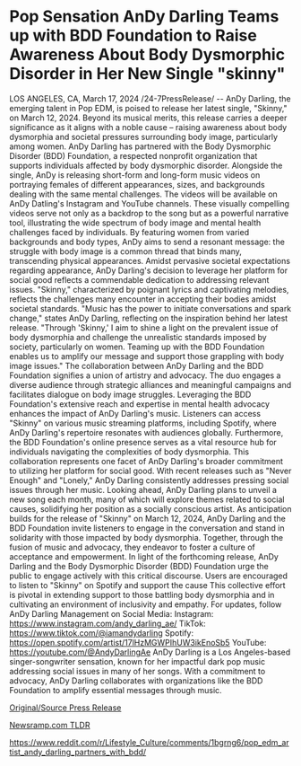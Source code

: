 # Pop Sensation AnDy Darling Teams up with BDD Foundation to Raise Awareness About Body Dysmorphic Disorder in Her New Single "skinny"

LOS ANGELES, CA, March 17, 2024 /24-7PressRelease/ -- AnDy Darling, the emerging talent in Pop EDM, is poised to release her latest single, "Skinny," on March 12, 2024. Beyond its musical merits, this release carries a deeper significance as it aligns with a noble cause – raising awareness about body dysmorphia and societal pressures surrounding body image, particularly among women. AnDy Darling has partnered with the Body Dysmorphic Disorder (BDD) Foundation, a respected nonprofit organization that supports individuals affected by body dysmorphic disorder.  Alongside the single, AnDy is releasing short-form and long-form music videos on portraying females of different appearances, sizes, and backgrounds dealing with the same mental challenges. The videos will be available on AnDy Datling's Instagram and YouTube channels. These visually compelling videos serve not only as a backdrop to the song but as a powerful narrative tool, illustrating the wide spectrum of body image and mental health challenges faced by individuals. By featuring women from varied backgrounds and body types, AnDy aims to send a resonant message: the struggle with body image is a common thread that binds many, transcending physical appearances.  Amidst pervasive societal expectations regarding appearance, AnDy Darling's decision to leverage her platform for social good reflects a commendable dedication to addressing relevant issues. "Skinny," characterized by poignant lyrics and captivating melodies, reflects the challenges many encounter in accepting their bodies amidst societal standards.  "Music has the power to initiate conversations and spark change," states AnDy Darling, reflecting on the inspiration behind her latest release. "Through 'Skinny,' I aim to shine a light on the prevalent issue of body dysmorphia and challenge the unrealistic standards imposed by society, particularly on women. Teaming up with the BDD Foundation enables us to amplify our message and support those grappling with body image issues."  The collaboration between AnDy Darling and the BDD Foundation signifies a union of artistry and advocacy. The duo engages a diverse audience through strategic alliances and meaningful campaigns and facilitates dialogue on body image struggles. Leveraging the BDD Foundation's extensive reach and expertise in mental health advocacy enhances the impact of AnDy Darling's music.  Listeners can access "Skinny" on various music streaming platforms, including Spotify, where AnDy Darling's repertoire resonates with audiences globally. Furthermore, the BDD Foundation's online presence serves as a vital resource hub for individuals navigating the complexities of body dysmorphia.  This collaboration represents one facet of AnDy Darling's broader commitment to utilizing her platform for social good. With recent releases such as "Never Enough" and "Lonely," AnDy Darling consistently addresses pressing social issues through her music. Looking ahead, AnDy Darling plans to unveil a new song each month, many of which will explore themes related to social causes, solidifying her position as a socially conscious artist.  As anticipation builds for the release of "Skinny" on March 12, 2024, AnDy Darling and the BDD Foundation invite listeners to engage in the conversation and stand in solidarity with those impacted by body dysmorphia. Together, through the fusion of music and advocacy, they endeavor to foster a culture of acceptance and empowerment.  In light of the forthcoming release, AnDy Darling and the Body Dysmorphic Disorder (BDD) Foundation urge the public to engage actively with this critical discourse. Users are encouraged to listen to "Skinny" on Spotify and support the cause This collective effort is pivotal in extending support to those battling body dysmorphia and in cultivating an environment of inclusivity and empathy.  For updates, follow AnDy Darling Management on Social Media: Instagram: https://www.instagram.com/andy_darling_ae/ TikTok: https://www.tiktok.com/@iamandydarling Spotify: https://open.spotify.com/artist/17lHzMGWPIhUW3ikEnoSb5 YouTube: https://youtube.com/@AndyDarlingAe  AnDy Darling is a Los Angeles-based singer-songwriter sensation, known for her impactful dark pop music addressing social issues in many of her songs. With a commitment to advocacy, AnDy Darling collaborates with organizations like the BDD Foundation to amplify essential messages through music. 

[Original/Source Press Release](https://www.24-7pressrelease.com/press-release/509288/pop-sensation-andy-darling-teams-up-with-bdd-foundation-to-raise-awareness-about-body-dysmorphic-disorder-in-her-new-single-skinny)
                    

[Newsramp.com TLDR](None) 

https://www.reddit.com/r/Lifestyle_Culture/comments/1bgrng6/pop_edm_artist_andy_darling_partners_with_bdd/